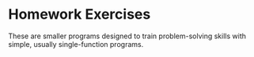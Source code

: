 # Homework Exercises

These are smaller programs designed to train problem-solving
skills with simple, usually single-function programs.
